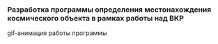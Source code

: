 ### Разработка программы определения местонахождения космического объекта в рамках работы над ВКР
gif-анимация работы программы
